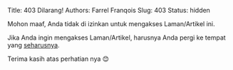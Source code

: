 Title: 403 Dilarang!
Authors: Farrel Franqois
Slug: 403
Status: hidden

Mohon maaf, Anda tidak di izinkan untuk mengakses Laman/Artikel ini.

Jika Anda ingin mengakses Laman/Artikel, harusnya Anda pergi ke tempat yang [seharusnya](https://farrel.franqois.id).

Terima kasih atas perhatian nya :blush: